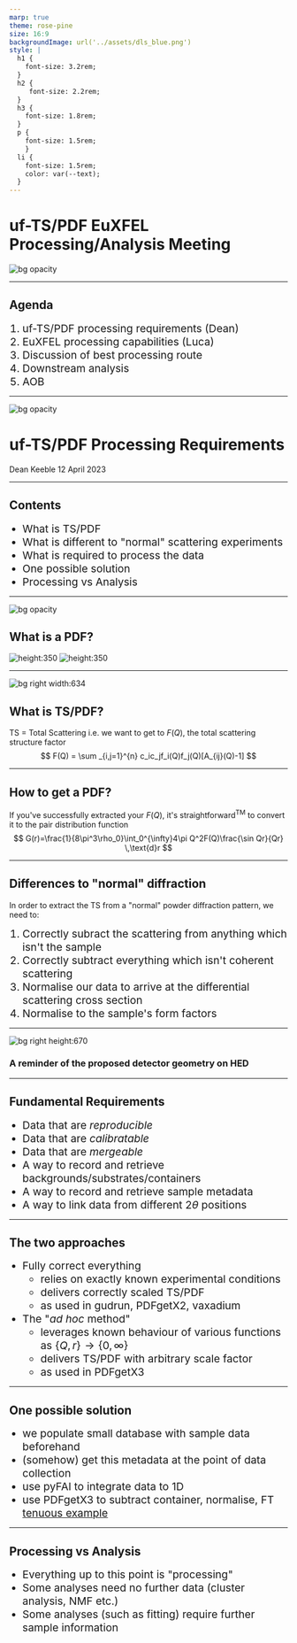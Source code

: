 ```yaml
---
marp: true
theme: rose-pine
size: 16:9
backgroundImage: url('../assets/dls_blue.png')
style: |
  h1 {
    font-size: 3.2rem;
  }
  h2 {
     font-size: 2.2rem; 
  }
  h3 {
    font-size: 1.8rem;
  }
  p {
    font-size: 1.5rem;
    }
  li {
    font-size: 1.5rem;
    color: var(--text);
  }
---
```

# uf-TS/PDF EuXFEL Processing/Analysis Meeting
![bg opacity](../assets/gradient.jpeg)

---
## Agenda
1. uf-TS/PDF processing requirements (Dean)
2. EuXFEL processing capabilities (Luca)
3. Discussion of best processing route
4. Downstream analysis
5. AOB

---
![bg opacity](../assets/gradient.jpeg)
# uf-TS/PDF Processing Requirements
Dean Keeble
12 April 2023

---
## Contents
- What is TS/PDF
- What is different to "normal" scattering experiments
- What is required to process the data
- One possible solution
- Processing vs Analysis
---
![bg opacity](../assets/gradient.jpeg)
## What is a PDF? 
![height:350](../assets/c60_pdfs.png) ![height:350](../assets/c60.png) 

---
![bg right width:634](../assets/scattering.jpg)
## What is TS/PDF?
TS = Total Scattering
i.e. we want to get to $F(Q)$, the total scattering structure factor
$$ 
F(Q) = \sum _{i,j=1}^{n} c_ic_jf_i(Q)f_j(Q)[A_{ij}(Q)-1]
$$

---
## How to get a PDF?
If you've successfully extracted your $F(Q)$, it's straightforward$^{\mathsf{TM}}$ to convert it to the pair distribution function
$$
G(r)=\frac{1}{8\pi^3\rho_0}\int_0^{\infty}4\pi Q^2F(Q)\frac{\sin Qr}{Qr} \,\text{d}r
$$

---
<style scoped>
li {
   font-size: 1.2rem;
},
p {
   font-size: 1.3rem;
}
</style>
## Differences to "normal" diffraction
In order to extract the TS from a "normal" powder diffraction pattern, we need to:
1. Correctly subract the scattering from anything which isn't the sample
2. Correctly subtract everything which isn't coherent scattering
3. Normalise our data to arrive at the differential scattering cross section
4. Normalise to the sample's form factors

---
![bg right height:670](../assets/hed.png)
### A reminder of the proposed detector geometry on HED

---
## Fundamental Requirements
* Data that are *reproducible*
* Data that are *calibratable*
* Data that are *mergeable*
* A way to record and retrieve backgrounds/substrates/containers
* A way to record and retrieve sample metadata
* A way to link data from different $2\theta$ positions


---
<style scoped>
li {
   font-size: 1.2rem;
},
p {
   font-size: 1.3rem;
}
</style>


## The two approaches
* Fully correct everything
  - relies on exactly known experimental conditions
  - delivers correctly scaled TS/PDF
  - as used in gudrun, PDFgetX2, vaxadium
* The "*ad hoc* method"
  - leverages known behaviour of various functions as $\{Q,r\}\to \{0,\infty\}$
  - delivers TS/PDF with arbitrary scale factor
  - as used in PDFgetX3
---
## One possible solution
- we populate small database with sample data beforehand
- (somehow) get this metadata at the point of data collection
- use pyFAI to integrate data to 1D
- use PDFgetX3 to subtract container, normalise, FT [tenuous example](https://ispyb.diamond.ac.uk/dc/visit/cy32171-1/dcg/8949620)
---
## Processing vs Analysis
- Everything up to this point is "processing"
- Some analyses need no further data (cluster analysis, NMF etc.)
- Some analyses (such as fitting) require further sample information
